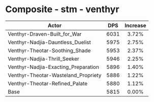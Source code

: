 # Composite - stm - venthyr
| Actor | DPS | Increase |
|---|:---:|:---:|
|Venthyr-Draven-Built_for_War|6031|3.72%|
|Venthyr-Nadjia-Dauntless_Duelist|5975|2.75%|
|Venthyr-Theotar-Soothing_Shade|5953|2.37%|
|Venthyr-Nadjia-Thrill_Seeker|5946|2.25%|
|Venthyr-Nadjia-Exacting_Preparation|5896|1.40%|
|Venthyr-Theotar-Wasteland_Propriety|5886|1.22%|
|Venthyr-Theotar-Refined_Palate|5880|1.12%|
|Base|5815|0.00%|
